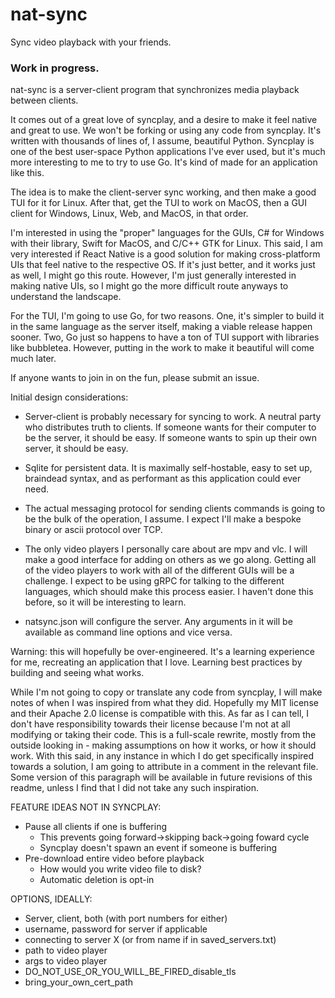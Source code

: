 # nat-sync
Sync video playback with your friends.

### Work in progress.

nat-sync is a server-client program that synchronizes media playback between clients.

It comes out of a great love of syncplay, and a desire to make it feel native and great to use.
We won't be forking or using any code from syncplay. It's written with thousands of lines of, I assume,
beautiful Python. Syncplay is one of the best user-space Python applications I've ever used, but it's
much more interesting to me to try to use Go. It's kind of made for an application like this.

The idea is to make the client-server sync working, and then make a good TUI for it for Linux.
After that, get the TUI to work on MacOS, then a GUI client for Windows, Linux, Web, and MacOS, in that order. 

I'm interested in using the "proper" languages for the GUIs, C# for Windows with their library, 
Swift for MacOS, and C/C++ GTK for Linux. This said, I am very interested if React Native is a good
solution for making cross-platform UIs that feel native to the respective OS. If it's just better,
and it works just as well, I might go this route. However, I'm just generally interested in making
native UIs, so I might go the more difficult route anyways to understand the landscape.

For the TUI, I'm going to use Go, for two reasons. One, it's simpler to build it in the same language as the server itself, making a viable release happen sooner. 
Two, Go just so happens to have a ton of TUI support with libraries like bubbletea. However, putting in the work to make it beautiful will come much later.

If anyone wants to join in on the fun, please submit an issue.

Initial design considerations:

- Server-client is probably necessary for syncing to work. A neutral party who distributes truth to clients.
If someone wants for their computer to be the server, it should be easy. If someone wants to spin up their own server, it should be easy.

- Sqlite for persistent data. It is maximally self-hostable, easy to set up, braindead syntax, and as performant as this application could ever need.

- The actual messaging protocol for sending clients commands is going to be the bulk of the operation, I assume. I expect I'll make a bespoke binary or ascii protocol over TCP. 

- The only video players I personally care about are mpv and vlc. I will make a good interface for adding on others as we go along.
Getting all of the video players to work with all of the different GUIs will be a challenge. I expect to be using gRPC for talking to
the different languages, which should make this process easier. I haven't done this before, so it will be interesting to learn.

- natsync.json will configure the server. Any arguments in it will be available as command line options and vice versa. 

Warning: this will hopefully be over-engineered. It's a learning experience for me, recreating an application that I love.
Learning best practices by building and seeing what works.

While I'm not going to copy or translate any code from syncplay, I will make notes of when I was inspired from what they did.
Hopefully my MIT license and their Apache 2.0 license is compatible with this. As far as I can tell, I don't have responsibility towards their license
because I'm not at all modifying or taking their code. This is a full-scale rewrite, mostly from the outside looking in - making assumptions on how it
works, or how it should work. With this said, in any instance in which I do get specifically inspired towards a solution, I am going to attribute in a comment in the relevant file. 
Some version of this paragraph will be available in future revisions of this readme, unless I find that I did not take any such inspiration.


FEATURE IDEAS NOT IN SYNCPLAY:

- Pause all clients if one is buffering
    - This prevents going forward->skipping back->going foward cycle
    - Syncplay doesn't spawn an event if someone is buffering
- Pre-download entire video before playback
    - How would you write video file to disk?
    - Automatic deletion is opt-in


OPTIONS, IDEALLY:

- Server, client, both (with port numbers for either)
- username, password for server if applicable
- connecting to server X (or from name if in saved_servers.txt)
- path to video player
- args to video player
- DO_NOT_USE_OR_YOU_WILL_BE_FIRED_disable_tls
- bring_your_own_cert_path

